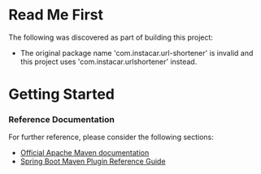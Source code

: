 # Read Me First
The following was discovered as part of building this project:

* The original package name 'com.instacar.url-shortener' is invalid and this project uses 'com.instacar.urlshortener' instead.

# Getting Started

### Reference Documentation
For further reference, please consider the following sections:

* [Official Apache Maven documentation](https://maven.apache.org/guides/index.html)
* [Spring Boot Maven Plugin Reference Guide](https://docs.spring.io/spring-boot/docs/2.2.4.RELEASE/maven-plugin/)

